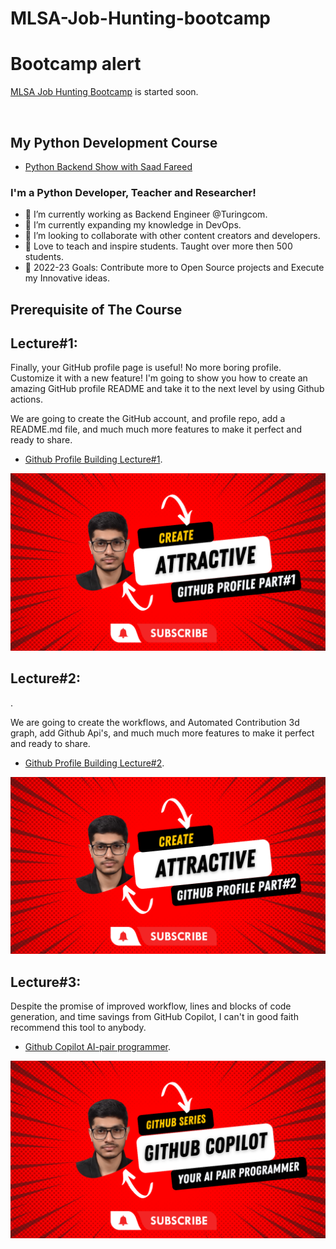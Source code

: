 # MLSA-Job-Hunting-bootcamp
# Bootcamp alert
[MLSA Job Hunting Bootcamp](https://github.com/saadfareed/MLSA-Job-Hunting-bootcamp) is started soon.

<img alt="" src="https://socialify.git.ci/saadfareed/MLSA-Job-Hunting-bootcamp/image?descriptionEditable=saad&font=Inter&forks=1&language=1&owner=1&pattern=Circuit%20Board&stargazers=1&theme=Dark" width="800" />

## My Python Development Course 
- [Python Backend Show with Saad Fareed](https://www.youtube.com/channel/UCB5JukXadSvscRtCI0JfGmw)

### I'm a Python Developer, Teacher and Researcher!
- 🔭 I’m currently working as Backend Engineer @Turingcom.
- 🌱 I’m currently expanding my knowledge in DevOps.
- 👯 I’m looking to collaborate with other content creators and developers.
- 📢 Love to teach and inspire students. Taught over more then 500 students.
- 🥅 2022-23 Goals: Contribute more to Open Source projects and Execute my Innovative ideas.

## Prerequisite of The Course
## Lecture#1:
<p> Finally, your GitHub profile page is useful! No more boring profile. Customize it with a new feature! I'm going to show you how to create an amazing GitHub profile README and take it to the next level by using Github actions.</p>
<p> We are going to create the GitHub account, and profile repo, add a README.md file, and much much more features to make it perfect and ready to share.</p>

- [Github Profile Building Lecture#1](https://www.youtube.com/watch?v=UB2CT6nEQjo).
<img alt="https://www.youtube.com/watch?v=UB2CT6nEQjo" src="Template/lecture%232.png" width="600" />


## Lecture#2:
<p> .</p>
<p> We are going to create the workflows, and Automated Contribution 3d graph, add Github Api's, and much much more features to make it perfect and ready to share.</p>

- [Github Profile Building Lecture#2](https://www.youtube.com/watch?v=cMyMr3qpjEo).
<img alt="https://www.youtube.com/watch?v=cMyMr3qpjEo" src="Template/lecture%231.png" width="600" />

## Lecture#3:
<p> Despite the promise of improved workflow, lines and blocks of code generation, and time savings from GitHub Copilot, I can't in good faith recommend this tool to anybody.
</p>

- [Github Copilot AI-pair programmer](https://www.youtube.com/watch?v=r0rcDxus0Rw).
<img alt="https://www.youtube.com/watch?v=r0rcDxus0Rw" src="Template/lecture%233.png" width="600" />

